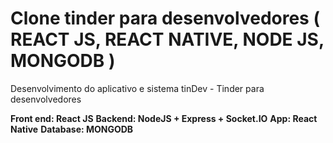 # Clone tinder para desenvolvedores ( REACT JS, REACT NATIVE, NODE JS, MONGODB )
Desenvolvimento do aplicativo e sistema tinDev - Tinder para desenvolvedores

**Front end: React JS**
**Backend: NodeJS + Express + Socket.IO**
**App:  React Native**
**Database: MONGODB**

